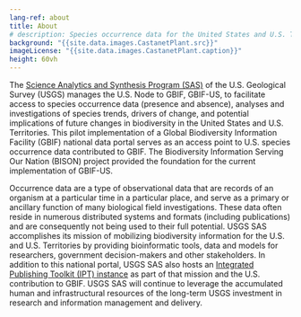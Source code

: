 ```yaml
---
lang-ref: about
title: About
# description: Species occurrence data for the United States and U.S. Territories.
background: "{{site.data.images.CastanetPlant.src}}"
imageLicense: "{{site.data.images.CastanetPlant.caption}}"
height: 60vh
---
```

The [Science Analytics and Synthesis Program (SAS)](https://www.usgs.gov/core-science-systems/science-analytics-and-synthesis) of the U.S. Geological Survey (USGS) manages the U.S. Node to GBIF, GBIF-US, to facilitate access to species occurrence data (presence and absence), analyses and investigations of species trends, drivers of change, and potential implications of future changes in biodiversity in the United States and U.S. Territories. This pilot implementation of a Global Biodiversity Information Facility (GBIF) national data portal serves as an access point to U.S. species occurrence data contributed to GBIF. The Biodiversity Information Serving Our Nation (BISON) project provided the foundation for the current implementation of GBIF-US.  

Occurrence data are a type of observational data that are records of an organism at a particular time in a particular place, and serve as a primary or ancillary function of many biological field investigations. These data often reside in numerous distributed systems and formats (including publications) and are consequently not being used to their full potential. USGS SAS accomplishes its mission of mobilizing biodiversity information for the U.S. and U.S. Territories by providing bioinformatic tools, data and models for researchers, government decision-makers and other stakeholders. In addition to this national portal, USGS SAS also hosts an [Integrated Publishing Toolkit (IPT) instance](https://bison.usgs.gov/ipt) as part of that mission and the U.S. contribution to GBIF. USGS SAS will continue to leverage the accumulated human and infrastructural resources of the long-term USGS investment in research and information management and delivery.  